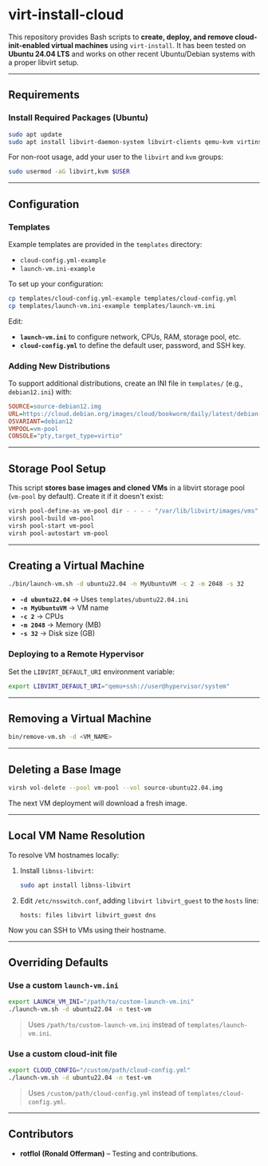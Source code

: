 # **virt-install-cloud**

This repository provides Bash scripts to **create, deploy, and remove cloud-init-enabled virtual machines** using `virt-install`. It has been tested on **Ubuntu 24.04 LTS** and works on other recent Ubuntu/Debian systems with a proper libvirt setup.

---

## **Requirements**

### **Install Required Packages (Ubuntu)**

```bash
sudo apt update
sudo apt install libvirt-daemon-system libvirt-clients qemu-kvm virtinst wget cloud-image-utils
```

For non-root usage, add your user to the `libvirt` and `kvm` groups:

```bash
sudo usermod -aG libvirt,kvm $USER
```

---

## **Configuration**

### **Templates**

Example templates are provided in the `templates` directory:

- `cloud-config.yml-example`
- `launch-vm.ini-example`

To set up your configuration:

```bash
cp templates/cloud-config.yml-example templates/cloud-config.yml
cp templates/launch-vm.ini-example templates/launch-vm.ini
```

Edit:

- **`launch-vm.ini`** to configure network, CPUs, RAM, storage pool, etc.
- **`cloud-config.yml`** to define the default user, password, and SSH key.

### **Adding New Distributions**

To support additional distributions, create an INI file in `templates/` (e.g., `debian12.ini`) with:

```ini
SOURCE=source-debian12.img
URL=https://cloud.debian.org/images/cloud/bookworm/daily/latest/debian-12-generic-amd64-daily.qcow2
OSVARIANT=debian12
VMPOOL=vm-pool
CONSOLE="pty,target_type=virtio"
```

---

## **Storage Pool Setup**

This script **stores base images and cloned VMs** in a libvirt storage pool (`vm-pool` by default). Create it if it doesn't exist:

```bash
virsh pool-define-as vm-pool dir - - - - "/var/lib/libvirt/images/vms"
virsh pool-build vm-pool
virsh pool-start vm-pool
virsh pool-autostart vm-pool
```

---

## **Creating a Virtual Machine**

```bash
./bin/launch-vm.sh -d ubuntu22.04 -n MyUbuntuVM -c 2 -m 2048 -s 32
```

- **`-d ubuntu22.04`** → Uses `templates/ubuntu22.04.ini`
- **`-n MyUbuntuVM`** → VM name
- **`-c 2`** → CPUs
- **`-m 2048`** → Memory (MB)
- **`-s 32`** → Disk size (GB)

### **Deploying to a Remote Hypervisor**

Set the `LIBVIRT_DEFAULT_URI` environment variable:

```bash
export LIBVIRT_DEFAULT_URI="qemu+ssh://user@hypervisor/system"
```

---

## **Removing a Virtual Machine**

```bash
bin/remove-vm.sh -d <VM_NAME>
```

---

## **Deleting a Base Image**

```bash
virsh vol-delete --pool vm-pool --vol source-ubuntu22.04.img
```

The next VM deployment will download a fresh image.

---

## **Local VM Name Resolution**

To resolve VM hostnames locally:

1. Install `libnss-libvirt`:

   ```bash
   sudo apt install libnss-libvirt
   ```

2. Edit `/etc/nsswitch.conf`, adding `libvirt libvirt_guest` to the `hosts` line:

   ```
   hosts: files libvirt libvirt_guest dns
   ```

Now you can SSH to VMs using their hostname.

---

## **Overriding Defaults**

### **Use a custom `launch-vm.ini`**

```bash
export LAUNCH_VM_INI="/path/to/custom-launch-vm.ini"
./launch-vm.sh -d ubuntu22.04 -n test-vm
```

> Uses `/path/to/custom-launch-vm.ini` instead of `templates/launch-vm.ini`.

### **Use a custom cloud-init file**

```bash
export CLOUD_CONFIG="/custom/path/cloud-config.yml"
./launch-vm.sh -d ubuntu22.04 -n test-vm
```

> Uses `/custom/path/cloud-config.yml` instead of `templates/cloud-config.yml`.

---

## **Contributors**

- **rotflol (Ronald Offerman)** – Testing and contributions.
